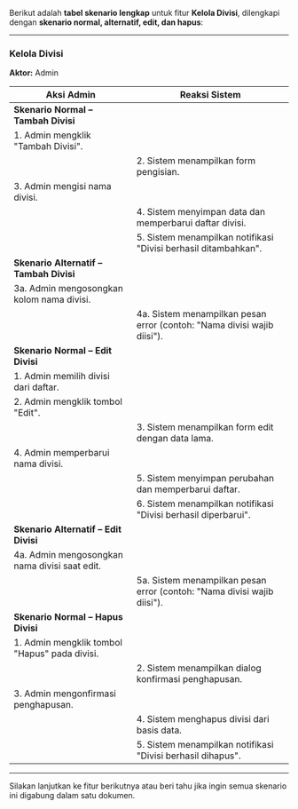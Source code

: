 Berikut adalah **tabel skenario lengkap** untuk fitur **Kelola Divisi**, dilengkapi dengan **skenario normal, alternatif, edit, dan hapus**:

---

### **Kelola Divisi**

**Aktor:** Admin

| **Aksi Admin**                                | **Reaksi Sistem**                                                       |
| --------------------------------------------- | ----------------------------------------------------------------------- |
| **Skenario Normal – Tambah Divisi**           |                                                                         |
| 1. Admin mengklik "Tambah Divisi".            |                                                                         |
|                                               | 2. Sistem menampilkan form pengisian.                                   |
| 3. Admin mengisi nama divisi.                 |                                                                         |
|                                               | 4. Sistem menyimpan data dan memperbarui daftar divisi.                 |
|                                               | 5. Sistem menampilkan notifikasi "Divisi berhasil ditambahkan".         |
| **Skenario Alternatif – Tambah Divisi**       |                                                                         |
| 3a. Admin mengosongkan kolom nama divisi.     |                                                                         |
|                                               | 4a. Sistem menampilkan pesan error (contoh: "Nama divisi wajib diisi"). |
| **Skenario Normal – Edit Divisi**             |                                                                         |
| 1. Admin memilih divisi dari daftar.          |                                                                         |
| 2. Admin mengklik tombol "Edit".              |                                                                         |
|                                               | 3. Sistem menampilkan form edit dengan data lama.                       |
| 4. Admin memperbarui nama divisi.             |                                                                         |
|                                               | 5. Sistem menyimpan perubahan dan memperbarui daftar.                   |
|                                               | 6. Sistem menampilkan notifikasi "Divisi berhasil diperbarui".          |
| **Skenario Alternatif – Edit Divisi**         |                                                                         |
| 4a. Admin mengosongkan nama divisi saat edit. |                                                                         |
|                                               | 5a. Sistem menampilkan pesan error (contoh: "Nama divisi wajib diisi"). |
| **Skenario Normal – Hapus Divisi**            |                                                                         |
| 1. Admin mengklik tombol "Hapus" pada divisi. |                                                                         |
|                                               | 2. Sistem menampilkan dialog konfirmasi penghapusan.                    |
| 3. Admin mengonfirmasi penghapusan.           |                                                                         |
|                                               | 4. Sistem menghapus divisi dari basis data.                             |
|                                               | 5. Sistem menampilkan notifikasi "Divisi berhasil dihapus".             |

---

Silakan lanjutkan ke fitur berikutnya atau beri tahu jika ingin semua skenario ini digabung dalam satu dokumen.
